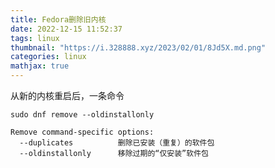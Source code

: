 ```yaml
---
title: Fedora删除旧内核
date: 2022-12-15 11:52:37
tags: linux
thumbnail: "https://i.328888.xyz/2023/02/01/8Jd5X.md.png"
categories: linux
mathjax: true
---
```


从新的内核重启后，一条命令
```
sudo dnf remove --oldinstallonly
```

```
Remove command-specific options:
  --duplicates          删除已安装（重复）的软件包
  --oldinstallonly      移除过期的“仅安装”软件包
```
